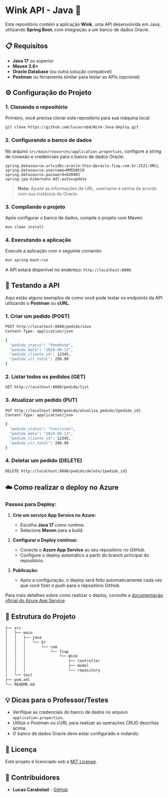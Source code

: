 # Wink API - Java 👀

Este repositório contém a aplicação **Wink**, uma API desenvolvida em Java, utilizando **Spring Boot**, com integração a um banco de dados Oracle.

## 📋 Requisitos

- **Java 17** ou superior
- **Maven 3.6+**
- **Oracle Database** (ou outra solução compatível)
- **Postman** ou ferramenta similar para testar as APIs (opcional)

## ⚙️ Configuração do Projeto

### 1. Clonando o repositório

Primeiro, você precisa clonar este repositório para sua máquina local:

```bash
git clone https://github.com/lucasrabd/Wink-Java-Deploy.git
```

### 2. Configurando o banco de dados

No arquivo `src/main/resources/application.properties`, configure a string de conexão e credenciais para o banco de dados Oracle:

```properties
spring.datasource.url=jdbc:oracle:thin:@oracle.fiap.com.br:1521:ORCL
spring.datasource.username=RM550519
spring.datasource.password=020403
spring.jpa.hibernate.ddl-auto=update
```

> **Nota:** Ajuste as informações de URL, username e senha de acordo com sua instância do Oracle.

### 3. Compilando o projeto

Após configurar o banco de dados, compile o projeto com Maven:

```bash
mvn clean install
```

### 4. Executando a aplicação

Execute a aplicação com o seguinte comando:

```bash
mvn spring-boot:run
```

A API estará disponível no endereço: `http://localhost:8080`.

## 🚀 Testando a API

Aqui estão alguns exemplos de como você pode testar os endpoints da API utilizando o **Postman** ou **cURL**.

### 1. Criar um pedido (POST)

```bash
POST http://localhost:8080/pedido/save
Content-Type: application/json

{
  "pedido_status": "Pendente",
  "pedido_data": "2024-09-13",
  "pedido_cliente_id": 12345,
  "pedido_vlr_total": 299.99
}
```

### 2. Listar todos os pedidos (GET)

```bash
GET http://localhost:8080/pedido/list
```

### 3. Atualizar um pedido (PUT)

```bash
PUT http://localhost:8080/pedido/atualiza_pedido/{pedido_id}
Content-Type: application/json

{
  "pedido_status": "Concluído",
  "pedido_data": "2024-09-13",
  "pedido_cliente_id": 12345,
  "pedido_vlr_total": 399.99
}
```

### 4. Deletar um pedido (DELETE)

```bash
DELETE http://localhost:8080/pedido/delete/{pedido_id}
```

## ☁️ Como realizar o deploy no Azure

### Passos para Deploy:

1. **Crie um serviço App Service no Azure:**
   - Escolha **Java 17** como runtime.
   - Selecione **Maven** para a build.

2. **Configurar o Deploy contínuo:**
   - Conecte o **Azure App Service** ao seu repositório no GitHub.
   - Configure o deploy automático a partir do branch principal do repositório.

3. **Publicação:**
   - Após a configuração, o deploy será feito automaticamente cada vez que você fizer o push para o repositório GitHub.

Para mais detalhes sobre como realizar o deploy, consulte a [documentação oficial do Azure App Service](https://learn.microsoft.com/en-us/azure/app-service/quickstart-java?tabs=javase&pivots=platform-linux).

## 📂 Estrutura do Projeto

```bash
├── src
│   ├── main
│   │   ├── java
│   │   │   └── br
│   │   │       └── com
│   │   │           └── fiap
│   │   │               └── Wink
│   │   │                   ├── controller
│   │   │                   ├── model
│   │   │                   └── repository
│   └── test
├── pom.xml
└── README.md
```

## 💡 Dicas para o Professor/Testes

- Verifique as credenciais do banco de dados no arquivo `application.properties`.
- Utilize o Postman ou cURL para realizar as operações CRUD descritas acima.
- O banco de dados Oracle deve estar configurado e rodando.

## 📜 Licença

Este projeto é licenciado sob a [MIT License](LICENSE).

## 👥 Contribuidores

- **Lucas Carabolad** - [GitHub](https://github.com/lucasrabd)
